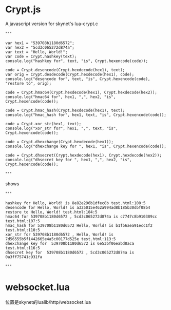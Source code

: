 # Crypt.js
A javascript version for skynet's lua-crypt.c

"""

    var hex1 = "539708b1180d6572";
    var hex2 = "5cd3c065272d874a";
    var text = "Hello, World!";
    var code = Crypt.hashkey(text);
    console.log("hashkey for", text, "is", Crypt.hexencode(code));

    code = Crypt.desencode(Crypt.hexdecode(hex1), text);
    var orig = Crypt.desdecode(Crypt.hexdecode(hex1), code);
    console.log("desencode for", text, "is", Crypt.hexencode(code), "restore to", orig);

    code = Crypt.hmac64(Crypt.hexdecode(hex1), Crypt.hexdecode(hex2));
    console.log("hmac64 for", hex1, ",", hex2, "is", Crypt.hexencode(code));

    code = Crypt.hmac_hash(Crypt.hexdecode(hex1), text);
    console.log("hmac_hash for", hex1, text, "is", Crypt.hexencode(code));

    code = Crypt.xor_str(hex1, text);
    console.log("xor_str for", hex1, ",", text, "is", Crypt.hexencode(code));

    code = Crypt.dhexchange(Crypt.hexdecode(hex1));
    console.log("dhexchange key for ", hex1, "is", Crypt.hexencode(code));

    code = Crypt.dhsecret(Crypt.hexdecode(hex1), Crypt.hexdecode(hex2));
    console.log("dhsecret key for ", hex1, ",", hex2, "is", Crypt.hexencode(code));

"""

shows

"""

    hashkey for Hello, World! is 8e82e296b1dfec8b test.html:100:5
    desencode for Hello, World! is a325015e462a994ad8b185b30dbf08b4 restore to Hello, World! test.html:104:5
    hmac64 for 539708b1180d6572 , 5cd3c065272d874a is c7747c8b910389cc test.html:107:5
    hmac_hash for 539708b1180d6572 Hello, World! is b1fb6aea91ecc1f2 test.html:110:5
    xor_str for 539708b1180d6572 , Hello, World! is 7d56555b5f1442665e4a5c00177d525e test.html:113:5
    dhexchange key for  539708b1180d6572 is 6e53bf06eabd8aca test.html:116:5
    dhsecret key for  539708b1180d6572 , 5cd3c065272d874a is 0a3ff75741c931fa
"""

# websocket.lua
 位置是skynet的lualib/http/websocket.lua

